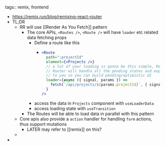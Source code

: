 tags:: remix, frontend

- https://remix.run/blog/remixing-react-router
- TL;DR
	- RR will use [[Render As You Fetch]] pattern
		- The core APIs, `<Routes />`, `<Route />` will have `loader` etc related data fetching props
			- Define a route like this
				- ```jsx
				  <Route
				    path=":projectId"
				    element={<Projects />}
				    // a lot of your loading is gonna be this simple, React
				    // Router will handle all the pending states and expose it
				    // to you so you can build pending/optimistic UI
				    loader={async ({ signal, params }) =>
				      fetch(`/api/projects/${params.projectId}`, { signal })
				    }
				  />
				  ```
			- access the data in `Projects` component with `useLoaderData`
			- access loading state with `useTransition`
		- The Routes will be able to load data in parallel with this pattern
	- Core apis also provide a `action` handler for handling `form` actions, thus support mutations
		- LATER may refer to [[remix]] on this?
	-
-